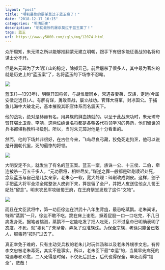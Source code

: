 ```yaml
---
layout: "post"
title: "明初最惨的屠杀莫过于蓝玉案了！"
date: "2018-12-17 16:15"
categories: "明清历史"
description: "明初最惨的屠杀莫过于蓝玉案了！"
tags: 蓝玉
url: https://www.y5000.com/zgls/mq/12074.html
---
```






众所周知，朱元璋之所以能够推翻蒙元建立明朝，跟手下有很多能征善战的名将和谋士分不开。

但是朱元璋为了大明江山的稳定，除掉异己，前后屠杀了很多人，其中最为著名的就是历史上的“蓝玉案”了，名将蓝玉的下场惨不忍睹。

![](https://img.y5000.com/uploads/allimg/170203/1539391R1-0.jpg)

蓝玉(?―1393年)，明朝开国将领，与胡惟庸同乡，常遇春妻弟，汉族，定远(今属安徽定远县)人。有胆有谋，勇敢善战，屡立战功。官拜大将军，封凉国公。于捕鱼儿海中大破北元，基本摧毁其职官体系而名震天下。

他的战功，绝对是赫赫有名，用异族的鲜血铸就的。以至于此战庆功时，朱元璋夸赞其堪比卫青、李靖，这两位绝世名将都是各朝各代将领学习的典范，他们留世的兵书都堪称教科书级别。所以，当时朱元璋对他是十分看重的。

然而，他的下场并非很好，在古往今来，飞鸟尽良弓藏，狡兔死走狗烹，他可以说是开国朝代里，死的最惨的将领。

![](https://img.y5000.com/uploads/allimg/170203/1539395039-1.jpg)

大明安定不久，就发生了有名的蓝玉案。蓝玉一案，族诛一公、十三侯、二伯，牵连被杀一万五千多人，“元功宿将，相继尽矣。”谋逆之罪一般都是碎剐凌迟处死，念及蓝玉与自己是儿女亲家，老朱心一软，宽大处理：碎剐改成剥皮。这样，刽子手把蓝大将军全须全尾整张人皮剥下来，算是留了全尸，并把人皮送往他女儿蜀王妃处“留念”。明末农民军攻破蜀王府，在王府祭堂发现了这件“文物”。

![](https://img.y5000.com/uploads/allimg/170203/15393a0A-2.jpg)

而且在文臣武将中，第一功臣徐达在洪武十八年生背疽，最忌吃蒸鹅。老朱闻讯，特赐“蒸鹅”一只，徐达不敢不吃，跪在床上谢恩，撅着屁股一口一口吃完，不几日病发身死。据笔者揣测，蒸鹅不一定能吃发了把人吃死，只不过皇帝已明确表明了态度，不死，就“辜负”了朱皇帝，弄急了没准族诛。为保全宗族，老徐只能舍已救人，服毒药“按时”过去了。

真正幸免于难的，只有主动交兵权的老朱儿时玩伴汤和以及老朱外甥李文忠。有传李文忠被老朱毒死，其实不是事实。所以，老朱臣下最“幸运”的，当属早先病死的常遇春和邓愈，二人死得是时候，不仅死后封王，后代也得保全，早死而得“福全”，悲哉！
